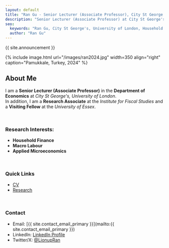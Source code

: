 ```yaml
---
layout: default
title: "Ran Gu - Senior Lecturer (Associate Professor), City St George's, University of London"
description: "Senior Lecturer (Associate Professor) at City St George's, University of London. Research Associate at the Institute for Fiscal Studies. Research Interests: Household Finance, Macro Labour, Applied Microeconomics."
seo:
  keywords: "Ran Gu, City St George's, University of London, Household Finance, Macro Labour, Applied Microeconomics, Economics"
  author: "Ran Gu"
---
```


<!-- Announcement about the move -->
<div class="announcement">
  <p>{{ site.announcement }}</p>
</div>


{% include image.html url="/images/ran2024.jpg" width=350 align="right" caption="Pamukkale, Turkey, 2024" %}
<br>

## About Me

I am a **Senior Lecturer (Associate Professor)** in the **Department of Economics** at *City St George's, University of London*. <br>
In addition, I am a **Research Associate** at the *Institute for Fiscal Studies* and a **Visiting Fellow** at the *University of Essex*. 

<br>

### Research Interests:
- **Household Finance**
- **Macro Labour**
- **Applied Microeconomics**

<br>

### Quick Links
- [CV](/cv/RanCV.pdf)
- [Research](/research/index.html)

<br>

### Contact
- Email: [{{ site.contact_email_primary }}](mailto:{{ site.contact_email_primary }})
- LinkedIn: [LinkedIn Profile](https://www.linkedin.com/in/ran-gu-666192124/)
- Twitter/X: [@LionupRan](https://x.com/LionupRan)

<!-- 
### [CV](https://drive.google.com/file/d/1CxtcSsPBSsJIAqw-mH986dI93GF8yXxB/view?usp=drive_link)

- Email: [{{ site.contact_email_secondary }}](mailto:{{ site.contact_email_secondary }})
- Secondary Email: [{{ site.contact_email_secondary }}](mailto:{{ site.contact_email_secondary }})

-->